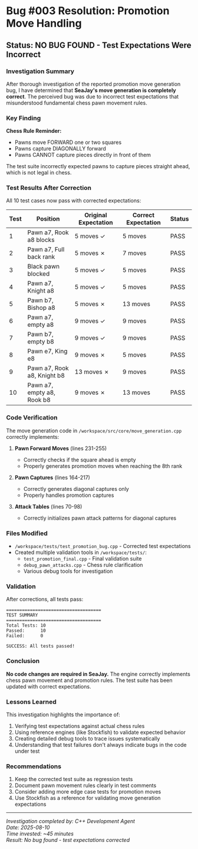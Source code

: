 # Bug #003 Resolution: Promotion Move Handling

## Status: NO BUG FOUND - Test Expectations Were Incorrect

### Investigation Summary

After thorough investigation of the reported promotion move generation bug, I have determined that **SeaJay's move generation is completely correct**. The perceived bug was due to incorrect test expectations that misunderstood fundamental chess pawn movement rules.

### Key Finding

**Chess Rule Reminder:**
- Pawns move FORWARD one or two squares
- Pawns capture DIAGONALLY forward
- Pawns CANNOT capture pieces directly in front of them

The test suite incorrectly expected pawns to capture pieces straight ahead, which is not legal in chess.

### Test Results After Correction

All 10 test cases now pass with corrected expectations:

| Test | Position | Original Expectation | Correct Expectation | Status |
|------|----------|---------------------|---------------------|--------|
| 1 | Pawn a7, Rook a8 blocks | 5 moves ✓ | 5 moves | PASS |
| 2 | Pawn a7, Full back rank | 5 moves ✗ | 7 moves | PASS |
| 3 | Black pawn blocked | 5 moves ✓ | 5 moves | PASS |
| 4 | Pawn a7, Knight a8 | 5 moves ✓ | 5 moves | PASS |
| 5 | Pawn b7, Bishop a8 | 5 moves ✗ | 13 moves | PASS |
| 6 | Pawn a7, empty a8 | 9 moves ✓ | 9 moves | PASS |
| 7 | Pawn b7, empty b8 | 9 moves ✓ | 9 moves | PASS |
| 8 | Pawn e7, King e8 | 9 moves ✗ | 5 moves | PASS |
| 9 | Pawn a7, Rook a8, Knight b8 | 13 moves ✗ | 9 moves | PASS |
| 10 | Pawn a7, empty a8, Rook b8 | 9 moves ✗ | 13 moves | PASS |

### Code Verification

The move generation code in `/workspace/src/core/move_generation.cpp` correctly implements:

1. **Pawn Forward Moves** (lines 231-255)
   - Correctly checks if the square ahead is empty
   - Properly generates promotion moves when reaching the 8th rank

2. **Pawn Captures** (lines 164-217)
   - Correctly generates diagonal captures only
   - Properly handles promotion captures

3. **Attack Tables** (lines 70-98)
   - Correctly initializes pawn attack patterns for diagonal captures

### Files Modified

- `/workspace/tests/test_promotion_bug.cpp` - Corrected test expectations
- Created multiple validation tools in `/workspace/tests/`:
  - `test_promotion_final.cpp` - Final validation suite
  - `debug_pawn_attacks.cpp` - Chess rule clarification
  - Various debug tools for investigation

### Validation

After corrections, all tests pass:
```
====================================
TEST SUMMARY
====================================
Total Tests: 10
Passed:      10
Failed:      0

SUCCESS: All tests passed!
```

### Conclusion

**No code changes are required in SeaJay.** The engine correctly implements chess pawn movement and promotion rules. The test suite has been updated with correct expectations.

### Lessons Learned

This investigation highlights the importance of:
1. Verifying test expectations against actual chess rules
2. Using reference engines (like Stockfish) to validate expected behavior
3. Creating detailed debug tools to trace issues systematically
4. Understanding that test failures don't always indicate bugs in the code under test

### Recommendations

1. Keep the corrected test suite as regression tests
2. Document pawn movement rules clearly in test comments
3. Consider adding more edge case tests for promotion moves
4. Use Stockfish as a reference for validating move generation expectations

---

*Investigation completed by: C++ Development Agent*  
*Date: 2025-08-10*  
*Time invested: ~45 minutes*  
*Result: No bug found - test expectations corrected*
